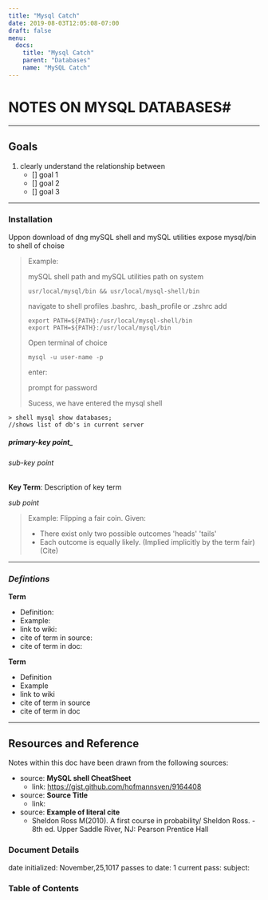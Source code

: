 ```yaml
---
title: "Mysql Catch"
date: 2019-08-03T12:05:08-07:00
draft: false
menu:
  docs:
    title: "Mysql Catch"
    parent: "Databases"
    name: "MySQL Catch"
---
```


# __NOTES ON MYSQL DATABASES__#

--------------------------------------------------------------------------------------------------------



## Goals

1. clearly understand the relationship between
   - [] goal 1
   - [] goal 2
   - [] goal 3

----------------------------------------------



### Installation ###

Uppon download of dng mySQL shell and mySQL utilities expose mysql/bin to shell of choise

> Example: 
>
> mySQL shell path and mySQL utilities path on system
>
> ```
> usr/local/mysql/bin && usr/local/mysql-shell/bin
> ```
>
> navigate to shell profiles .bashrc, .bash_profile or .zshrc add
> ```
> export PATH=${PATH}:/usr/local/mysql-shell/bin
> export PATH=${PATH}:/usr/local/mysql/bin
> ```
>
> Open terminal of choice 
>
> ```
> mysql -u user-name -p
> ```
>
> enter:
>
> prompt for password 
>
> Sucess, we have entered the mysql shell 



```
> shell mysql show databases;
//shows list of db's in current server
```







##### primary-key point_

###### _sub-key point_

__Key Term__: Description of key term

_sub point_

> Example: Flipping a fair coin.
>   Given:
>
> - There exist only two possible outcomes 'heads' 'tails'
> - Each outcome is equally likely. (Implied implicitly by the term fair)
>   (Cite)









------

### _Defintions_

__Term__

- Definition:
- Example:
- link to wiki:
- cite of term in source:
- cite of term in doc:

__Term__

- Definition
- Example
- link to wiki
- cite of term in source
- cite of term in doc


------

## Resources and Reference

Notes within this doc have been drawn from the following sources:

- source: __MySQL shell CheatSheet__
  - link: https://gist.github.com/hofmannsven/9164408
- source: __Source Title__
  - link:
- source: __Example of literal cite__
  - Sheldon Ross M(2010). A first course in probability/ Sheldon Ross. - 8th ed. Upper Saddle River, NJ: Pearson Prentice Hall

### Document Details

date initialized: November,25,1017
passes to date: 1
current pass:
subject:

### Table of Contents